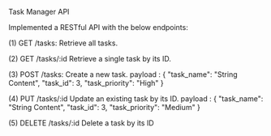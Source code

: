 Task Manager API

Implemented a RESTful API with the below endpoints:

(1) GET /tasks: Retrieve all tasks.

(2) GET /tasks/:id Retrieve a single task by its ID. 

(3) POST /tasks: Create a new task.
payload : {
    "task_name": "String Content",
    "task_id": 3,
    "task_priority": "High"
}

(4) PUT /tasks/:id Update an existing task by its ID.
payload : {
    "task_name": "String Content",
    "task_id": 3,
    "task_priority": "Medium"
}

(5) DELETE /tasks/:id Delete a task by its ID
